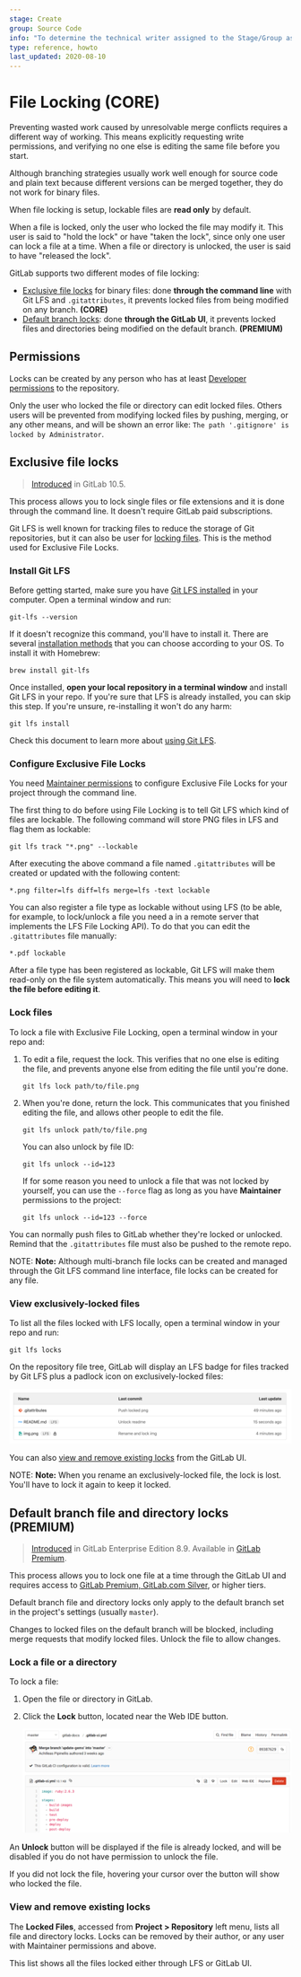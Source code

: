 ```yaml
---
stage: Create
group: Source Code
info: "To determine the technical writer assigned to the Stage/Group associated with this page, see https://about.gitlab.com/handbook/engineering/ux/technical-writing/#designated-technical-writers"
type: reference, howto
last_updated: 2020-08-10
---
```


# File Locking **(CORE)**

Preventing wasted work caused by unresolvable merge conflicts requires
a different way of working. This means explicitly requesting write permissions,
and verifying no one else is editing the same file before you start.

Although branching strategies usually work well enough for source code and
plain text because different versions can be merged together, they do not work
for binary files.

When file locking is setup, lockable files are **read only** by default.

When a file is locked, only the user who locked the file may modify it. This
user is said to "hold the lock" or have "taken the lock", since only one user
can lock a file at a time. When a file or directory is unlocked, the user is
said to have "released the lock".

GitLab supports two different modes of file locking:

- [Exclusive file locks](#exclusive-file-locks) for binary files: done **through
  the command line** with Git LFS and `.gitattributes`, it prevents locked
  files from being modified on any branch. **(CORE)**
- [Default branch locks](#default-branch-file-and-directory-locks): done
  **through the GitLab UI**, it prevents locked files and directories being
  modified on the default branch. **(PREMIUM)**

## Permissions

Locks can be created by any person who has at least
[Developer permissions](../permissions.md) to the repository.

Only the user who locked the file or directory can edit locked files. Others
users will be prevented from modifying locked files by pushing, merging,
or any other means, and will be shown an error like: `The path '.gitignore' is
locked by Administrator`.

## Exclusive file locks

> [Introduced](https://gitlab.com/gitlab-org/gitlab-foss/-/issues/35856) in GitLab 10.5.

This process allows you to lock single files or file extensions and it is
done through the command line. It doesn't require GitLab paid subscriptions.

Git LFS is well known for tracking files to reduce the storage of
Git repositories, but it can also be user for [locking files](https://github.com/git-lfs/git-lfs/wiki/File-Locking).
This is the method used for Exclusive File Locks.

### Install Git LFS

Before getting started, make sure you have [Git LFS installed](../../topics/git/lfs/index.md) in your computer. Open a terminal window and run:

```shell
git-lfs --version
```

If it doesn't recognize this command, you'll have to install it. There are
several [installation methods](https://git-lfs.github.com/) that you can
choose according to your OS. To install it with Homebrew:

```shell
brew install git-lfs
```

Once installed, **open your local repository in a terminal window** and
install Git LFS in your repo. If you're sure that LFS is already installed,
you can skip this step. If you're unsure, re-installing it won't do any harm:

```shell
git lfs install
```

Check this document to learn more about [using Git LFS](../../topics/git/lfs/index.md#using-git-lfs).

### Configure Exclusive File Locks

You need [Maintainer permissions](../permissions.md) to configure
Exclusive File Locks for your project through the command line.

The first thing to do before using File Locking is to tell Git LFS which
kind of files are lockable. The following command will store PNG files
in LFS and flag them as lockable:

```shell
git lfs track "*.png" --lockable
```

After executing the above command a file named `.gitattributes` will be
created or updated with the following content:

```shell
*.png filter=lfs diff=lfs merge=lfs -text lockable
```

You can also register a file type as lockable without using LFS (to be able, for example, to lock/unlock a file you need a in a remote server that
implements the LFS File Locking API). To do that you can edit the
`.gitattributes` file manually:

```shell
*.pdf lockable
```

After a file type has been registered as lockable, Git LFS will make
them read-only on the file system automatically. This means you will
need to **lock the file before editing it**.

### Lock files

To lock a file with Exclusive File Locking, open a terminal window in your
repo and:

1. To edit a file, request the lock. This verifies that no one else is editing
   the file, and prevents anyone else from editing the file until you're done.

   ```shell
   git lfs lock path/to/file.png
   ```

1. When you're done, return the lock. This communicates that you finished
   editing the file, and allows other people to edit the file.

   ```shell
   git lfs unlock path/to/file.png
   ```

   You can also unlock by file ID:

   ```shell
   git lfs unlock --id=123
   ```

   If for some reason you need to unlock a file that was not locked by
   yourself, you can use the `--force` flag as long as you have **Maintainer**
   permissions to the project:

   ```shell
   git lfs unlock --id=123 --force
   ```

You can normally push files to GitLab whether they're locked or unlocked.
Remind that the `.gitattributes` file must also be pushed to the remote repo.

NOTE: **Note:**
Although multi-branch file locks can be created and managed through the Git LFS
command line interface, file locks can be created for any file.

### View exclusively-locked files

To list all the files locked with LFS locally, open a terminal window in your
repo and run:

```shell
git lfs locks
```

On the repository file tree, GitLab will display an LFS badge for files
tracked by Git LFS plus a padlock icon on exclusively-locked files:

![LFS-Locked files](img/lfs_locked_files_v13_2.png)

You can also [view and remove existing locks](#view-and-remove-existing-locks) from the GitLab UI.

NOTE: **Note:**
When you rename an exclusively-locked file, the lock is lost. You'll have to
lock it again to keep it locked.

<!-- TODO: workflow suggestion - don't unlock until the change is in the default
branch. Maybe this can be a follow up on practical workflows.
 -->

## Default branch file and directory locks **(PREMIUM)**

> [Introduced](https://gitlab.com/gitlab-org/gitlab/-/merge_requests/440) in GitLab Enterprise Edition 8.9. Available in [GitLab Premium](https://about.gitlab.com/pricing/).

This process allows you to lock one file at a time through the GitLab UI and
requires access to [GitLab Premium, GitLab.com Silver](https://about.gitlab.com/pricing/), or higher tiers.

Default branch file and directory locks only apply to the default branch set in
the project's settings (usually `master`).

Changes to locked files on the default branch will be blocked, including merge
requests that modify locked files. Unlock the file to allow changes.

### Lock a file or a directory

To lock a file:

1. Open the file or directory in GitLab.
1. Click the **Lock** button, located near the Web IDE button.

   ![Locking file](img/file_lock.png)

An **Unlock** button will be displayed if the file is already locked, and
will be disabled if you do not have permission to unlock the file.

If you did not lock the file, hovering your cursor over the button will show
who locked the file.

### View and remove existing locks

The **Locked Files**, accessed from **Project > Repository** left menu, lists
all file and directory locks. Locks can be removed by their author, or any user
with Maintainer permissions and above.

This list shows all the files locked either through LFS or GitLab UI.

